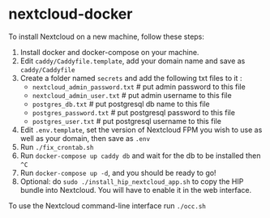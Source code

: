 # nextcloud-docker

To install Nextcloud on a new machine, follow these steps:


1. Install docker and docker-compose on your machine.
2. Edit `caddy/Caddyfile.template`, add your domain name and save as `caddy/Caddyfile`
3. Create a folder named `secrets` and add the following txt files to it :
	- `nextcloud_admin_password.txt` # put admin password to this file
	- `nextcloud_admin_user.txt` # put admin username to this file
	- `postgres_db.txt` # put postgresql db name to this file
	- `postgres_password.txt` # put postgresql password to this file
	- `postgres_user.txt` # put postgresql username to this file
4. Edit `.env.template`, set the version of Nextcloud FPM you wish to use as well as your domain, then save as `.env`
5. Run `./fix_crontab.sh`
6. Run `docker-compose up caddy db` and wait for the db to be installed then `^C`
7. Run `docker-compose up -d`, and you should be ready to go!
8. Optional: do `sudo ./install_hip_nextcloud_app.sh` to copy the HIP bundle into Nextcloud. You will have to enable it in the web interface.

To use the Nextcloud command-line interface run `./occ.sh`
